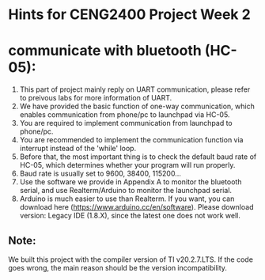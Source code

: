 # Hints for CENG2400 Project Week 2

# communicate with bluetooth (HC-05): 

1. This part of project mainly reply on UART communication, please refer to preivous labs for more information of UART.
2. We have provided the basic function of one-way communication, which enables communication from phone/pc to launchpad via HC-05.
3. You are required to implement communication from launchpad to phone/pc.
4. You are recommended to implement the communication function via interrupt instead of the 'while' loop.
5. Before that, the most important thing is to check the default baud rate of HC-05, which determines whether your program will run properly.
6. Baud rate is usually set to 9600, 38400, 115200...
7. Use the software we provide in Appendix A to monitor the bluetooth serial, and use Realterm/Arduino to monitor the launchpad serial.
8. Arduino is much easier to use than Realterm. If you want, you can download here (https://www.arduino.cc/en/software). Please download version: Legacy IDE (1.8.X), since the latest one does not work well.

## Note:

We built this project with the compiler version of TI v20.2.7.LTS. If the code goes wrong, the main reason should be the version incompatibility.

